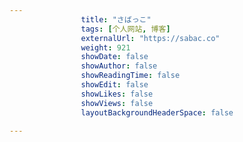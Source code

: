 ---
                title: "さばっこ"
                tags: [个人网站, 博客]
                externalUrl: "https://sabac.co"
                weight: 921
                showDate: false
                showAuthor: false
                showReadingTime: false
                showEdit: false
                showLikes: false
                showViews: false
                layoutBackgroundHeaderSpace: false
                ---

